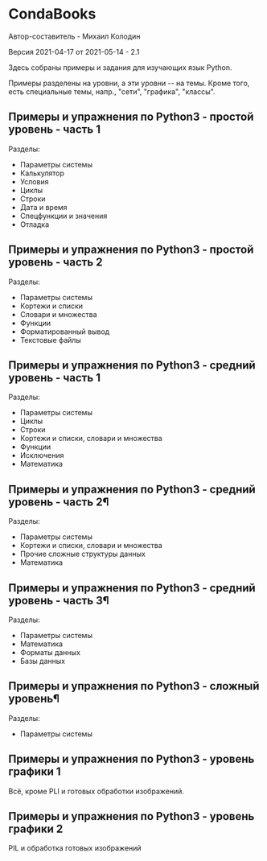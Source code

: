 CondaBooks
=================

Автор-составитель - Михаил Колодин

Версия 2021-04-17 от 2021-05-14 - 2.1

Здесь собраны примеры и задания для изучающих язык Python.

Примеры разделены на уровни, 
а эти уровни -- на темы.
Кроме того, есть специальные темы, напр., "сети", "графика", "классы".

Примеры и упражнения по Python3 - простой уровень - часть 1
------------------------------------------------------------

Разделы:

* Параметры системы
* Калькулятор
* Условия
* Циклы
* Строки
* Дата и время
* Спецфункции и значения
* Отладка

Примеры и упражнения по Python3 - простой уровень - часть 2
------------------------------------------------------------

Разделы:

* Параметры системы
* Кортежи и списки
* Словари и множества
* Функции
* Форматированный вывод
* Текстовые файлы

Примеры и упражнения по Python3 - средний уровень - часть 1
------------------------------------------------------------

Разделы:

* Параметры системы
* Циклы
* Строки
* Кортежи и списки, словари и множества
* Функции
* Исключения
* Математика

Примеры и упражнения по Python3 - средний уровень - часть 2¶
------------------------------------------------------------

Разделы:

* Параметры системы
* Кортежи и списки, словари и множества
* Прочие сложные структуры данных
* Математика

Примеры и упражнения по Python3 - средний уровень - часть 3¶
------------------------------------------------------------

Разделы:

* Параметры системы
* Математика
* Форматы данных
* Базы данных

Примеры и упражнения по Python3 - сложный уровень¶
------------------------------------------------------------

Разделы:

* Параметры системы

Примеры и упражнения по Python3 - уровень графики 1
------------------------------------------------------------

Всё, кроме PLI и готовых обработки изображений.

Примеры и упражнения по Python3 - уровень графики 2
------------------------------------------------------------

PIL и обработка готовых изображений


